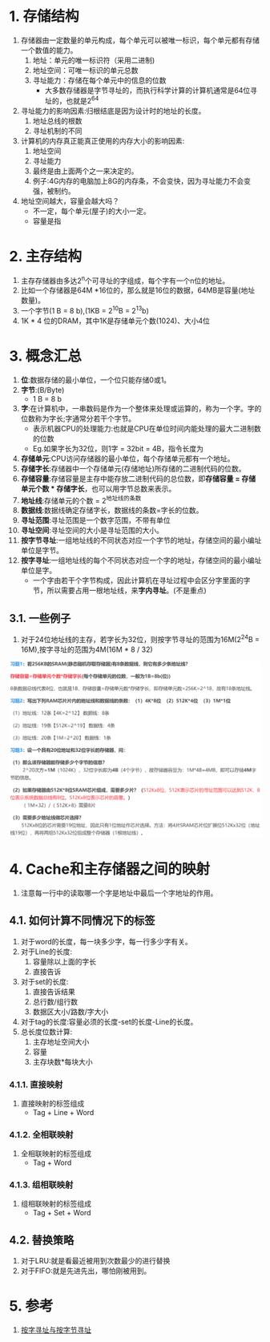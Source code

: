 # 1. 存储结构
1. 存储器由一定数量的单元构成，每个单元可以被唯一标识，每个单元都有存储一个数值的能力。
    1. 地址：单元的唯一标识符（采用二进制)
    2. 地址空间：可唯一标识的单元总数
    3. 寻址能力：存储在每个单元中的信息的位数
        + 大多数存储器是字节寻址的，而执行科学计算的计算机通常是64位寻址的，也就是2<sup>64</sup>
2. 寻址能力的影响因素:归根结底是因为设计时的地址的长度。  
    1. 地址总线的根数
    2. 寻址机制的不同
3. 计算机的内存真正能真正使用的内存大小的影响因素:
    1. 地址空间
    2. 寻址能力
    3. 最终是由上面两个之一来决定的。
    4. 例子:4G内存的电脑加上8G的内存条，不会变快，因为寻址能力不会变强，被制约。
4. 地址空间越大，容量会越大吗？
    + 不一定，每个单元(屋子)的大小一定。
    + 容量是指

# 2. 主存结构
1. 主存存储器由多达2<sup>n</sup>个可寻址的字组成，每个字有一个n位的地址。
2. 比如一个存储器是64M *16位的，那么就是16位的数据，64MB是容量(地址数量)。
3. 一个字节(1 B = 8 b),(1KB = 2<sup>10</sup>B = 2<sup>13</sup>b)
4. 1K * 4 位的DRAM，其中1K是存储单元个数(1024)、大小4位

# 3. 概念汇总
1. **位**:数据存储的最小单位，一个位只能存储0或1。
2. **字节**:(B/Byte)
    + 1 B = 8 b
3. **字**:在计算机中，一串数码是作为一个整体来处理或运算的，称为一个字。字的位数称为字长;字通常分若干个字节。
    + 表示机器CPU的处理能力:也就是CPU在单位时间内能处理的最大二进制数的位数
    + Eg.如果字长为32位，则1字 = 32bit = 4B，指令长度为
4. **存储单元**:CPU访问存储器的最小单位，每个存储单元都有一个地址。
5. **存储字长**:存储器中一个存储单元(存储地址)所存储的二进制代码的位数。
6. **存储容量**:存储容量是主存中能存放二进制代码的总位数，即**存储容量 = 存储单元个数 * 存储字长**，也可以用字节总数来表示。
7. **地址线**:存储单元的个数 = 2<sup>地址线的条数</sup>
8. **数据线**:数据线确定存储字长，数据线的条数=字长的位数。
9. **寻址范围**:寻址范围是一个数字范围，不带有单位
10. **寻址空间**:寻址空间的大小是寻址范围的大小。
11. **按字节寻址**:一组地址线的不同状态对应一个字节的地址，存储空间的最小编址单位是字节。
12. **按字寻址**:一组地址线的每个不同状态对应一个字的地址，存储空间的最小编址单位是字。
    + 一个字由若干个字节构成，因此计算机在寻址过程中会区分字里面的字节，所以需要占用一根地址线，来**字内寻址**。(不是重点)
    
## 3.1. 一些例子
1. 对于24位地址线的主存，若字长为32位，则按字节寻址的范围为16M(2<sup>24</sup>B = 16M),按字寻址的范围为4M(16M * 8 / 32)

![](img\cpt0-1.png)

# 4. Cache和主存储器之间的映射
1. 注意每一行中的读取哪一个字是地址中最后一个字地址的作用。

## 4.1. 如何计算不同情况下的标签
1. 对于word的长度，每一块多少字，每一行多少字有关。
2. 对于Line的长度:
    1. 容量除以上面的字长
    2. 直接告诉
3. 对于set的长度:
    1. 直接告诉结果
    2. 总行数/组行数
    3. 数据区大小/路数/字大小
4. 对于tag的长度:容量必须的长度-set的长度-Line的长度。
5. 总长度位数计算:
    1. 主存地址空间大小
    2. 容量
    3. 主存块数*每块大小


### 4.1.1. 直接映射
1. 直接映射的标签组成
    + Tag + Line + Word

### 4.1.2. 全相联映射
1. 全相联映射的标签组成
    + Tag + Word

### 4.1.3. 组相联映射
1. 组相联映射的标签组成
    + Tag + Set + Word

## 4.2. 替换策略
1. 对于LRU:就是看最近被用到次数最少的进行替换
2. 对于FIFO:就是先进先出，哪怕刚被用到。

# 5. 参考
1. <a href = "https://blog.csdn.net/m0_37345402/article/details/89429285">按字寻址与按字节寻址</a>

